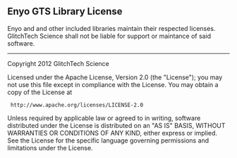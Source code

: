 Enyo GTS Library License
------------------------

Enyo and and other included libraries maintain their respected licenses.
GlitchTech Science shall not be liable for support or maintance of said
software.

---------------------------------

Copyright 2012 GlitchTech Science

Licensed under the Apache License, Version 2.0 (the "License");
you may not use this file except in compliance with the License.
You may obtain a copy of the License at

	 http://www.apache.org/licenses/LICENSE-2.0

Unless required by applicable law or agreed to in writing, software
distributed under the License is distributed on an "AS IS" BASIS,
WITHOUT WARRANTIES OR CONDITIONS OF ANY KIND, either express or implied.
See the License for the specific language governing permissions and
limitations under the License.
